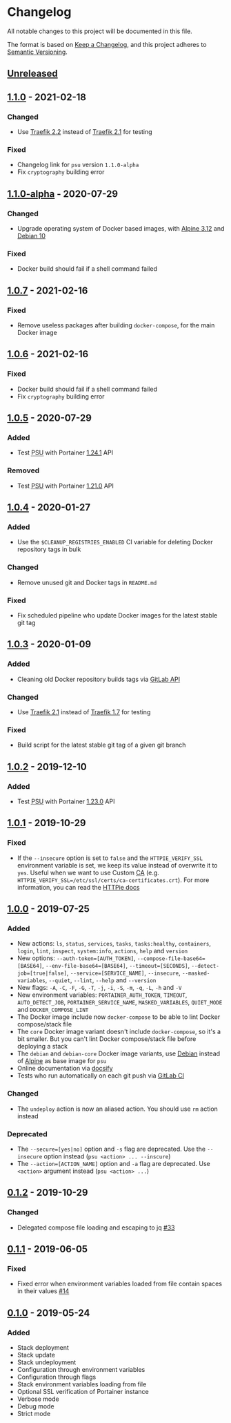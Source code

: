 # Changelog
All notable changes to this project will be documented in this file.

The format is based on [Keep a Changelog](https://keepachangelog.com/en/1.0.0/),
and this project adheres to [Semantic Versioning](https://semver.org/spec/v2.0.0.html).

## [Unreleased]

## [1.1.0] - 2021-02-18
### Changed
- Use [Traefik 2.2](https://docs.traefik.io/v2.2/) instead of [Traefik 2.1](https://docs.traefik.io/v2.1/) for testing

### Fixed
- Changelog link for `psu` version `1.1.0-alpha`
- Fix `cryptography` building error

## [1.1.0-alpha] - 2020-07-29
### Changed
- Upgrade operating system of Docker based images, with [Alpine 3.12](https://hub.docker.com/_/alpine) and [Debian 10](https://hub.docker.com/_/debian)

### Fixed
- Docker build should fail if a shell command failed

## [1.0.7] - 2021-02-16
### Fixed
- Remove useless packages after building `docker-compose`, for the main Docker image

## [1.0.6] - 2021-02-16
### Fixed
- Docker build should fail if a shell command failed
- Fix `cryptography` building error

## [1.0.5] - 2020-07-29
### Added
- Test <abbr title="Portainer Stack Utils">PSU</abbr> with Portainer [1.24.1](https://app.swaggerhub.com/apis/deviantony/Portainer/1.24.1) API

### Removed
- Test <abbr title="Portainer Stack Utils">PSU</abbr> with Portainer [1.21.0](https://app.swaggerhub.com/apis/deviantony/Portainer/1.21.0) API

## [1.0.4] - 2020-01-27
### Added
- Use the `$CLEANUP_REGISTRIES_ENABLED` CI variable for deleting Docker repository tags in bulk

### Changed
- Remove unused git and Docker tags in `README.md`

### Fixed
- Fix scheduled pipeline who update Docker images for the latest stable git tag

## [1.0.3] - 2020-01-09
### Added
- Cleaning old Docker repository builds tags via [GitLab API](https://docs.gitlab.com/12.6/ee/api/container_registry.html#delete-repository-tags-in-bulk)

### Changed
- Use [Traefik 2.1](https://docs.traefik.io/v2.1/) instead of [Traefik 1.7](https://docs.traefik.io/v1.7/) for testing

### Fixed
- Build script for the latest stable git tag of a given git branch

## [1.0.2] - 2019-12-10
### Added
- Test <abbr title="Portainer Stack Utils">PSU</abbr> with Portainer [1.23.0](https://app.swaggerhub.com/apis/deviantony/Portainer/1.23.0) API

## [1.0.1] - 2019-10-29
### Fixed
- If the `--insecure` option is set to `false` and the `HTTPIE_VERIFY_SSL` environment variable is set, we keep its value instead of overwrite it to `yes`.
  Useful when we want to use Custom <abbr title="Certificate Authority">CA</abbr> (e.g. `HTTPIE_VERIFY_SSL=/etc/ssl/certs/ca-certificates.crt`). For more information, you can read the [HTTPie docs](https://httpie.org/doc/1.0.3#custom-ca-bundle)

## [1.0.0] - 2019-07-25
### Added
- New actions: `ls`, `status`, `services`, `tasks`, `tasks:healthy`, `containers`, `login`, `lint`, `inspect`, `system:info`, `actions`, `help` and `version`
- New options: `--auth-token=[AUTH_TOKEN]`,	`--compose-file-base64=[BASE64]`, `--env-file-base64=[BASE64]`, `--timeout=[SECONDS]`, `--detect-job=[true|false]`, `--service=[SERVICE_NAME]`, `--insecure`, `--masked-variables`, `--quiet`, `--lint`, `--help` and `--version`
- New flags: `-A`, `-C`, `-F`, `-G`, `-T`, `-j`, `-i`, `-S`, `-m`, `-q`, `-L`, `-h` and `-V`
- New environment variables: `PORTAINER_AUTH_TOKEN`, `TIMEOUT`, `AUTO_DETECT_JOB`, `PORTAINER_SERVICE_NAME`, `MASKED_VARIABLES`, `QUIET_MODE` and `DOCKER_COMPOSE_LINT`
- The Docker image include now `docker-compose` to be able to lint Docker compose/stack file
- The `core` Docker image variant doesn't include `docker-compose`, so it's a bit smaller. But you can't lint Docker compose/stack file before deploying a stack
- The `debian` and `debian-core` Docker image variants, use [Debian](https://www.debian.org) instead of [Alpine](https://alpinelinux.org/) as base image for `psu`
- Online documentation via [docsify](https://docsify.js.org)
- Tests who run automatically on each git push via [GitLab CI](https://docs.gitlab.com/ce/ci/)

### Changed
- The `undeploy` action is now an aliased action. You should use `rm` action instead

### Deprecated
- The `--secure=[yes|no]` option and `-s` flag are deprecated. Use the `--insecure` option instead (`psu <action> ... --inscure`)
- The `--action=[ACTION_NAME]` option and `-a` flag are deprecated. Use `<action>` argument instead (`psu <action> ...`)

## [0.1.2] - 2019-10-29
### Changed
- Delegated compose file loading and escaping to jq [#33](https://gitlab.com/psuapp/psu/merge_requests/33)

## [0.1.1] - 2019-06-05
### Fixed
- Fixed error when environment variables loaded from file contain spaces in their values [#14](https://gitlab.com/psuapp/psu/merge_requests/14)

## [0.1.0] - 2019-05-24
### Added
- Stack deployment
- Stack update
- Stack undeployment
- Configuration through environment variables
- Configuration through flags
- Stack environment variables loading from file
- Optional SSL verification of Portainer instance
- Verbose mode
- Debug mode
- Strict mode

[Unreleased]: https://gitlab.com/psuapp/psu/compare/v1.1.0...1-1-stable
[1.1.0]: https://gitlab.com/psuapp/psu/-/tags/v1.1.0
[1.1.0-alpha]: https://gitlab.com/psuapp/psu/-/tags/v1.1.0-alpha
[1.0.7]: https://gitlab.com/psuapp/psu/-/tags/v1.0.7
[1.0.6]: https://gitlab.com/psuapp/psu/-/tags/v1.0.6
[1.0.5]: https://gitlab.com/psuapp/psu/-/tags/v1.0.5
[1.0.4]: https://gitlab.com/psuapp/psu/-/tags/v1.0.4
[1.0.3]: https://gitlab.com/psuapp/psu/-/tags/v1.0.3
[1.0.2]: https://gitlab.com/psuapp/psu/-/tags/v1.0.2
[1.0.1]: https://gitlab.com/psuapp/psu/-/tags/v1.0.1
[1.0.0]: https://gitlab.com/psuapp/psu/-/tags/v1.0.0
[0.1.2]: https://gitlab.com/psuapp/psu/-/tags/v0.1.2
[0.1.1]: https://gitlab.com/psuapp/psu/-/tags/v0.1.1
[0.1.0]: https://gitlab.com/psuapp/psu/-/tags/v0.1.0
